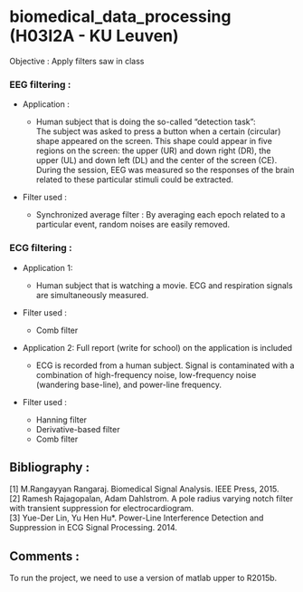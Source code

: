 # biomedical_data_processing (H03I2A - KU Leuven)

Objective : Apply filters saw in class

### EEG filtering : 
- Application : <br>
  - Human subject that is doing the so-called “detection task”: <br>
The subject was asked to press a button when a certain (circular) shape appeared on the screen. This shape could appear in five regions on the screen: the upper (UR) and down right (DR), the upper (UL) and down left (DL) and the center of the screen (CE). During the session, EEG was measured so the responses of the brain related to these particular stimuli could be extracted. <br>

- Filter used : <br>
  - Synchronized average filter : By averaging each epoch related to a particular event, random noises are easily removed. <br>

### ECG filtering : 
- Application 1: <br>
  - Human subject  that is watching a movie. ECG and respiration signals are simultaneously measured. <br>

- Filter used : <br>
  - Comb filter <br>
  
- Application 2: Full report (write for school) on the application is included <br>
  - ECG is recorded from a human subject. Signal is contaminated with a combination of high-frequency noise, low-frequency noise (wandering base-line), and power-line frequency.<br>

- Filter used : <br>
  - Hanning filter <br>
  - Derivative-based filter <br>
  - Comb filter <br>
  
  
## Bibliography :

[1] M.Rangayyan Rangaraj. Biomedical Signal Analysis. IEEE Press, 2015. <br>
[2] Ramesh Rajagopalan, Adam Dahlstrom. A pole radius varying notch filter with transient suppression for electrocardiogram.<br>
[3] Yue-Der Lin, Yu Hen Hu*. Power-Line Interference Detection and Suppression in ECG Signal Processing. 2014. <br>

## Comments :

To run the project, we need to use a version of matlab upper to R2015b.

